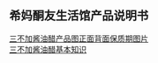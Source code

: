 ## 希妈酮友生活馆产品说明书
[三不加酱油醋产品图正面背面保质期图片](希妈酮友生活馆/三不加酱油醋产品图正面背面保质期图.md)  
[三不加酱油醋基本知识](希妈酮友生活馆/三不加酱油醋基本知识.md)  

